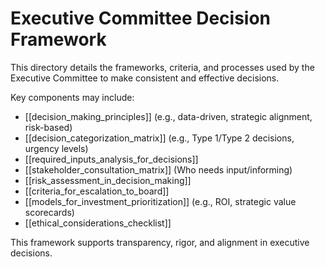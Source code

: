 # Executive Committee Decision Framework

This directory details the frameworks, criteria, and processes used by the Executive Committee to make consistent and effective decisions.

Key components may include:
- [[decision_making_principles]] (e.g., data-driven, strategic alignment, risk-based)
- [[decision_categorization_matrix]] (e.g., Type 1/Type 2 decisions, urgency levels)
- [[required_inputs_analysis_for_decisions]]
- [[stakeholder_consultation_matrix]] (Who needs input/informing)
- [[risk_assessment_in_decision_making]]
- [[criteria_for_escalation_to_board]]
- [[models_for_investment_prioritization]] (e.g., ROI, strategic value scorecards)
- [[ethical_considerations_checklist]]

This framework supports transparency, rigor, and alignment in executive decisions. 